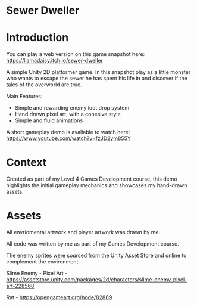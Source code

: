 # Sewer Dweller

# Introduction

You can play a web version on this game snapshot here: https://llamadaisy.itch.io/sewer-dweller

A simple Unity 2D platformer game. In this snapshot play as a little monster who wants to escape the sewer he has spent his life in and discover if the tales of the overworld are true.

Main Features:
- Simple and rewarding enemy loot drop system
- Hand drawn pixel art, with a cohesive style
- Simple and fluid animations

A short gameplay demo is avaliable to watch here: https://www.youtube.com/watch?v=fzJD2ym855Y

# Context

Created as part of my Level 4 Games Development course, this demo highlights the initial gameplay mechanics and showcases my hand-drawn assets.

# Assets

All envriomental artwork and player artwork was drawn by me.

All code was written by me as part of my Games Development course.


The enemy sprites were sourced from the Unity Asset Store and online to complement the environment. 

Slime Enemy - Pixel Art - https://assetstore.unity.com/packages/2d/characters/slime-enemy-pixel-art-228568

Rat - https://opengameart.org/node/82869
